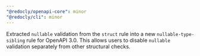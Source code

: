 ```yaml
---
"@redocly/openapi-core": minor
"@redocly/cli": minor
---
```


Extracted `nullable` validation from the `struct` rule into a new `nullable-type-sibling` rule for OpenAPI 3.0. This allows users to disable `nullable` validation separately from other structural checks.
